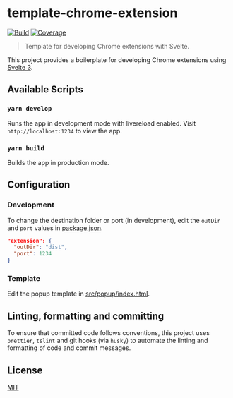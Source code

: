 # template-chrome-extension

[![Build][build]][build-badge]
[![Coverage][codecov-shield]][codecov]

> Template for developing Chrome extensions with Svelte.

This project provides a boilerplate for developing Chrome extensions using [Svelte 3](https://svelte.dev).

## Available Scripts

### `yarn develop`

Runs the app in development mode with livereload enabled. Visit `http://localhost:1234` to view the app.

### `yarn build`

Builds the app in production mode.

## Configuration

### Development

To change the destination folder or port (in development), edit the `outDir` and `port` values in [package.json](package.json).

```json
"extension": {
  "outDir": "dist",
  "port": 1234
}
```

### Template

Edit the popup template in [src/popup/index.html](src/popup/index.html).

## Linting, formatting and committing

To ensure that committed code follows conventions, this project uses `prettier`, `tslint` and git hooks (via `husky`) to automate the linting and formatting of code and commit messages.

## License

[MIT](LICENSE)

[build]: https://travis-ci.com/metonym/template-chrome-extension.svg?branch=master
[build-badge]: https://travis-ci.com/metonym/template-chrome-extension
[codecov]: https://codecov.io/gh/metonym/template-chrome-extension
[codecov-shield]: https://img.shields.io/codecov/c/github/metonym/template-chrome-extension.svg

